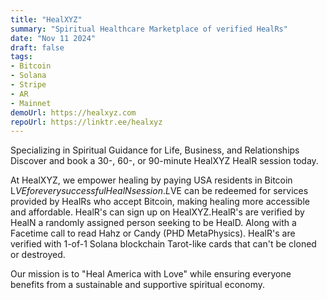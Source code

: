 ```yaml
---
title: "HealXYZ"
summary: "Spiritual Healthcare Marketplace of verified HealRs"
date: "Nov 11 2024"
draft: false
tags:
- Bitcoin
- Solana
- Stripe
- AR
- Mainnet
demoUrl: https://healxyz.com
repoUrl: https://linktr.ee/healxyz
---
```


Specializing in Spiritual Guidance for Life, Business, and Relationships
Discover and book a 30-, 60-, or 90-minute HealXYZ HealR session today.

At HealXYZ, we empower healing by paying USA residents in Bitcoin L$VE for every successful HealN session. L$VE can be redeemed for services provided by HealRs who accept Bitcoin, making healing more accessible and affordable. HealR's can sign up on HealXYZ.HealR's are verified by HealN a randomly assigned person seeking to be HealD. Along with a Facetime call to read Hahz or Candy (PHD MetaPhysics). HealR's are verified with 1-of-1 Solana blockchain Tarot-like cards that can't be cloned or destroyed.

Our mission is to "Heal America with Love" while ensuring everyone benefits from a sustainable and supportive spiritual economy.
